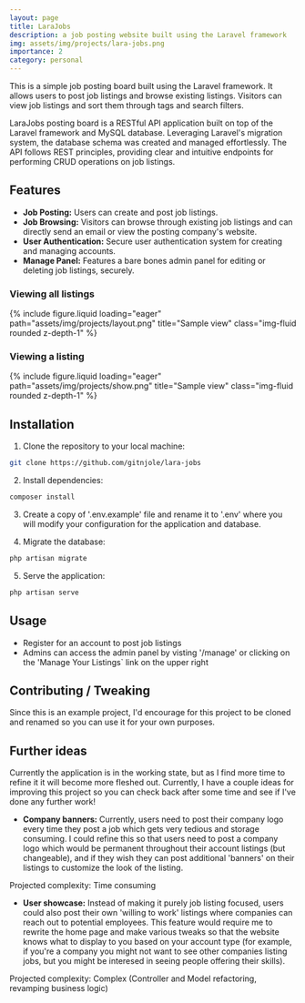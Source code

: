 ```yaml
---
layout: page
title: LaraJobs
description: a job posting website built using the Laravel framework
img: assets/img/projects/lara-jobs.png
importance: 2
category: personal
---
```

This is a simple job posting board built using the Laravel framework. It allows users to post job listings and browse existing listings. Visitors can view job listings and sort them through tags and search filters.

LaraJobs posting board is a RESTful API application built on top of the Laravel framework and MySQL database. Leveraging Laravel's migration system, the database schema was created and managed effortlessly. The API follows REST principles, providing clear and intuitive endpoints for performing CRUD operations on job listings.

## Features
- **Job Posting:** Users can create and post job listings.
- **Job Browsing:** Visitors can browse through existing job listings and can directly send an email or view the posting company's website.
- **User Authentication:** Secure user authentication system for creating and managing accounts.
- **Manage Panel:** Features a bare bones admin panel for editing or deleting job listings, securely.

### Viewing all listings
{% include figure.liquid loading="eager" path="assets/img/projects/layout.png" title="Sample view" class="img-fluid rounded z-depth-1" %}


### Viewing a listing
{% include figure.liquid loading="eager" path="assets/img/projects/show.png" title="Sample view" class="img-fluid rounded z-depth-1" %}

## Installation

1. Clone the repository to your local machine:
```bash
git clone https://github.com/gitnjole/lara-jobs
```

2. Install dependencies:
```bash
composer install
```

3. Create a copy of '.env.example' file and rename it to '.env' where you will modify your configuration for the application and database.

4.  Migrate the database:
```bash
php artisan migrate
```

5. Serve the application:
```bash
php artisan serve
```

## Usage

- Register for an account to post job listings
- Admins can access the admin panel by visting '/manage' or clicking on the 'Manage Your Listings` link on the upper right

## Contributing / Tweaking

Since this is an example project, I'd encourage for this project to be cloned and renamed so you can use it for your own purposes.

## Further ideas

Currently the application is in the working state, but as I find more time to refine it it will become more fleshed out. Currently,
I have a couple ideas for improving this project so you can check back after some time and see if I've done any further work!

- **Company banners:** Currently, users need to post their company logo every time they post a job which gets very tedious and storage consuming. I could refine this so that users need to post a company logo which would be permanent throughout their account listings (but changeable), and if they wish they can post additional 'banners' on their listings to customize the look of the listing.

Projected complexity: Time consuming

- **User showcase:** Instead of making it purely job listing focused, users could also post their own 'willing to work' listings where companies can reach out to
potential employees. This feature would require me to rewrite the home page and make various tweaks so that the website knows what to display to you based on your account type (for example, if you're a company you might not want to see other companies listing jobs, but you might be interesed in seeing people offering their skills).

Projected complexity: Complex (Controller and Model refactoring, revamping business logic)
